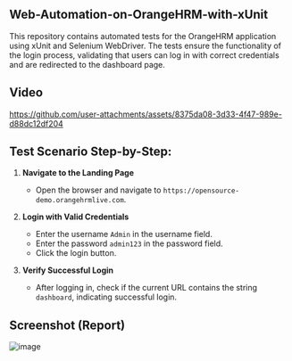 ## Web-Automation-on-OrangeHRM-with-xUnit

This repository contains automated tests for the OrangeHRM application using xUnit and Selenium WebDriver. The tests ensure the functionality of the login process, validating that users can log in with correct credentials and are redirected to the dashboard page.

## Video

https://github.com/user-attachments/assets/8375da08-3d33-4f47-989e-d88dc12df204

## Test Scenario Step-by-Step:

1. **Navigate to the Landing Page**
   - Open the browser and navigate to `https://opensource-demo.orangehrmlive.com`.

2. **Login with Valid Credentials**
   - Enter the username `Admin` in the username field.
   - Enter the password `admin123` in the password field.
   - Click the login button.

3. **Verify Successful Login**
   - After logging in, check if the current URL contains the string `dashboard`, indicating successful login.

## Screenshot (Report)

![image](https://github.com/user-attachments/assets/de9f7b81-23f8-49cd-9ff3-b103589b5b2c)
